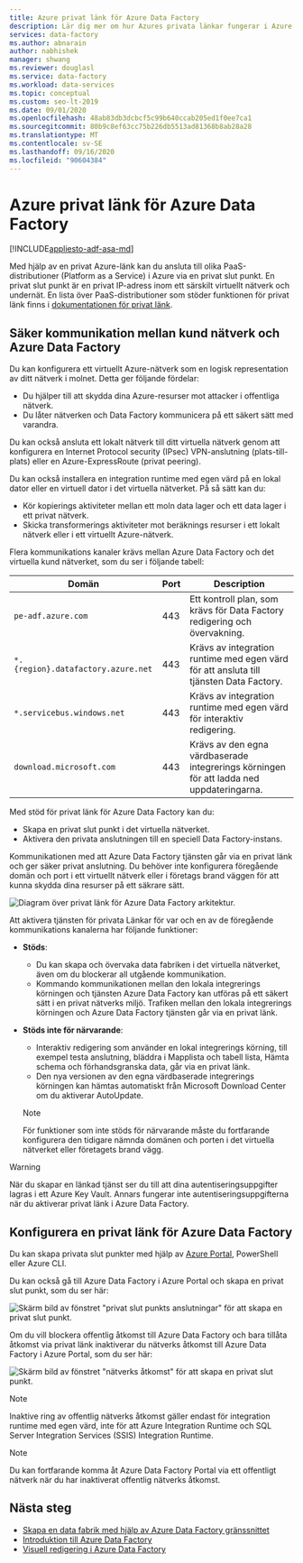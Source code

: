```yaml
---
title: Azure privat länk för Azure Data Factory
description: Lär dig mer om hur Azures privata länkar fungerar i Azure Data Factory.
services: data-factory
ms.author: abnarain
author: nabhishek
manager: shwang
ms.reviewer: douglasl
ms.service: data-factory
ms.workload: data-services
ms.topic: conceptual
ms.custom: seo-lt-2019
ms.date: 09/01/2020
ms.openlocfilehash: 48ab83db3dcbcf5c99b640ccab205ed1f0ee7ca1
ms.sourcegitcommit: 80b9c8ef63cc75b226db5513ad81368b8ab28a28
ms.translationtype: MT
ms.contentlocale: sv-SE
ms.lasthandoff: 09/16/2020
ms.locfileid: "90604384"
---
```

# <a name="azure-private-link-for-azure-data-factory"></a>Azure privat länk för Azure Data Factory

[!INCLUDE[appliesto-adf-asa-md](includes/appliesto-adf-xxx-md.md)]

Med hjälp av en privat Azure-länk kan du ansluta till olika PaaS-distributioner (Platform as a Service) i Azure via en privat slut punkt. En privat slut punkt är en privat IP-adress inom ett särskilt virtuellt nätverk och undernät. En lista över PaaS-distributioner som stöder funktionen för privat länk finns i [dokumentationen för privat länk](https://docs.microsoft.com/azure/private-link/). 

## <a name="secure-communication-between-customer-networks-and-azure-data-factory"></a>Säker kommunikation mellan kund nätverk och Azure Data Factory 
Du kan konfigurera ett virtuellt Azure-nätverk som en logisk representation av ditt nätverk i molnet. Detta ger följande fördelar:
* Du hjälper till att skydda dina Azure-resurser mot attacker i offentliga nätverk.
* Du låter nätverken och Data Factory kommunicera på ett säkert sätt med varandra. 

Du kan också ansluta ett lokalt nätverk till ditt virtuella nätverk genom att konfigurera en Internet Protocol security (IPsec) VPN-anslutning (plats-till-plats) eller en Azure-ExpressRoute (privat peering). 

Du kan också installera en integration runtime med egen värd på en lokal dator eller en virtuell dator i det virtuella nätverket. På så sätt kan du:
* Kör kopierings aktiviteter mellan ett moln data lager och ett data lager i ett privat nätverk.
* Skicka transformerings aktiviteter mot beräknings resurser i ett lokalt nätverk eller i ett virtuellt Azure-nätverk. 

Flera kommunikations kanaler krävs mellan Azure Data Factory och det virtuella kund nätverket, som du ser i följande tabell:

| Domän | Port | Description |
| ---------- | -------- | --------------- |
| `pe-adf.azure.com` | 443 | Ett kontroll plan, som krävs för Data Factory redigering och övervakning. |
| `*.{region}.datafactory.azure.net` | 443 | Krävs av integration runtime med egen värd för att ansluta till tjänsten Data Factory. |
| `*.servicebus.windows.net` | 443 | Krävs av integration runtime med egen värd för interaktiv redigering. |
| `download.microsoft.com` | 443 | Krävs av den egna värdbaserade integrerings körningen för att ladda ned uppdateringarna. |

Med stöd för privat länk för Azure Data Factory kan du:
* Skapa en privat slut punkt i det virtuella nätverket.
* Aktivera den privata anslutningen till en speciell Data Factory-instans. 

Kommunikationen med att Azure Data Factory tjänsten går via en privat länk och ger säker privat anslutning. Du behöver inte konfigurera föregående domän och port i ett virtuellt nätverk eller i företags brand väggen för att kunna skydda dina resurser på ett säkrare sätt.  

![Diagram över privat länk för Azure Data Factory arkitektur.](./media/data-factory-private-link/private-link-architecture.png)

Att aktivera tjänsten för privata Länkar för var och en av de föregående kommunikations kanalerna har följande funktioner:
- **Stöds**:
   - Du kan skapa och övervaka data fabriken i det virtuella nätverket, även om du blockerar all utgående kommunikation.
   - Kommando kommunikationen mellan den lokala integrerings körningen och tjänsten Azure Data Factory kan utföras på ett säkert sätt i en privat nätverks miljö. Trafiken mellan den lokala integrerings körningen och Azure Data Factory tjänsten går via en privat länk. 
- **Stöds inte för närvarande**:
   - Interaktiv redigering som använder en lokal integrerings körning, till exempel testa anslutning, bläddra i Mapplista och tabell lista, Hämta schema och förhandsgranska data, går via en privat länk.
   - Den nya versionen av den egna värdbaserade integrerings körningen kan hämtas automatiskt från Microsoft Download Center om du aktiverar AutoUpdate.

   > [!NOTE]
   > För funktioner som inte stöds för närvarande måste du fortfarande konfigurera den tidigare nämnda domänen och porten i det virtuella nätverket eller företagets brand vägg. 

> [!WARNING]
> När du skapar en länkad tjänst ser du till att dina autentiseringsuppgifter lagras i ett Azure Key Vault. Annars fungerar inte autentiseringsuppgifterna när du aktiverar privat länk i Azure Data Factory.

## <a name="set-up-private-link-for-azure-data-factory"></a>Konfigurera en privat länk för Azure Data Factory
Du kan skapa privata slut punkter med hjälp av [Azure Portal](https://docs.microsoft.com/azure/private-link/create-private-endpoint-portal), PowerShell eller Azure CLI.

Du kan också gå till Azure Data Factory i Azure Portal och skapa en privat slut punkt, som du ser här:

![Skärm bild av fönstret "privat slut punkts anslutningar" för att skapa en privat slut punkt.](./media/data-factory-private-link/create-private-endpoint.png)


Om du vill blockera offentlig åtkomst till Azure Data Factory och bara tillåta åtkomst via privat länk inaktiverar du nätverks åtkomst till Azure Data Factory i Azure Portal, som du ser här:

![Skärm bild av fönstret "nätverks åtkomst" för att skapa en privat slut punkt.](./media/data-factory-private-link/disable-network-access.png)

> [!NOTE]
> Inaktive ring av offentlig nätverks åtkomst gäller endast för integration runtime med egen värd, inte för att Azure Integration Runtime och SQL Server Integration Services (SSIS) Integration Runtime.

> [!NOTE]
> Du kan fortfarande komma åt Azure Data Factory Portal via ett offentligt nätverk när du har inaktiverat offentlig nätverks åtkomst.

## <a name="next-steps"></a>Nästa steg

- [Skapa en data fabrik med hjälp av Azure Data Factory gränssnittet](quickstart-create-data-factory-portal.md)
- [Introduktion till Azure Data Factory](introduction.md)
- [Visuell redigering i Azure Data Factory](author-visually.md)

